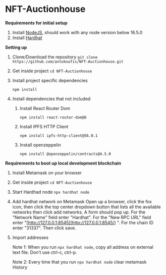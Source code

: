 # NFT-Auctionhouse
**Requirements for initial setup**

1. Install [NodeJS](https://nodejs.org/en/), should work with any node version below 16.5.0
2. Install [Hardhat](https://hardhat.org/)

**Setting up**

1. Clone/Download the repository
`git clone https://github.com/antokoufis/NFT-Auctionhouse.git`
2. Get inside project
`cd NFT-Auctionhouse` 
3. Install project specific dependencies
    
    `npm install`
    
4. Install dependencies that not included
    1. Install React Router Dom
        
        `npm install react-router-dom@6`
        
    2. Install IPFS HTTP Client
        
        `npm install ipfs-http-client@56.0.1`
        
    3. Install openzeppelin
        
        `npm install @openzeppelin/contracts@4.5.0`
        
**Requirements to boot up local development blockchain**

1. Install Metamask on your browser
2. Get inside project
`cd NFT-Auctionhouse` 
3. Start Hardhad node
`npx hardhat node`
4. Add hardhat network on Metamask
Open up a browser, click the fox icon, then click the top center 
dropdown button that lists all the available networks then click add 
networks. A form should pop up. For the "Network Name" field enter 
"Hardhat". For the "New RPC URL" field enter "[http://127.0.0.1:8545](http://127.0.0.1:8545/)
". For the chain ID enter "31337". Then click save.
5. Import addresses
    
    Note 1: When you run `npx hardhat node`, copy all address on external text file. Don’t use ctrl-c, ctrl-p.
    
    Note 2: Every time that you run `npx hardhat node` clear metamask History
